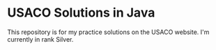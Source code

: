 # USACO Solutions in Java

This repository is for my practice solutions on the USACO website. I'm currently in rank Silver.
